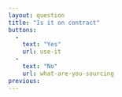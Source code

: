 ```yaml
---
layout: question
title: "Is it on contract"
buttons:
  -
    text: "Yes"
    url: use-it
  -
    text: "No"
    url: what-are-you-sourcing
previous:
---
```

